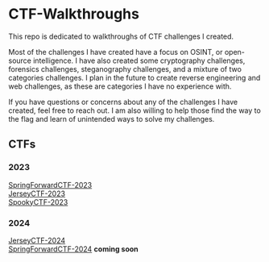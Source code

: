 # CTF-Walkthroughs
This repo is dedicated to walkthroughs of CTF challenges I created.<br>

Most of the challenges I have created have a focus on OSINT, or open-source intelligence. I have also created some cryptography challenges, forensics challenges, steganography challenges, and a mixture of two categories challenges. I plan in the future to create reverse engineering and web challenges, as these are categories I have no experience with.<br>

If you have questions or concerns about any of the challenges I have created, feel free to reach out. I am also willing to help those find the way to the flag and learn of unintended ways to solve my challenges.<br>

## CTFs
### 2023
[SpringForwardCTF-2023](springforwardctf-2023)<br>
[JerseyCTF-2023](jerseyctf-2023)<br>
[SpookyCTF-2023](spookyctf-2023)<br>

### 2024
[JerseyCTF-2024](jerseyctf-2024)<br>
[SpringForwardCTF-2024](springforwardctf-2024) **coming soon**<br>
